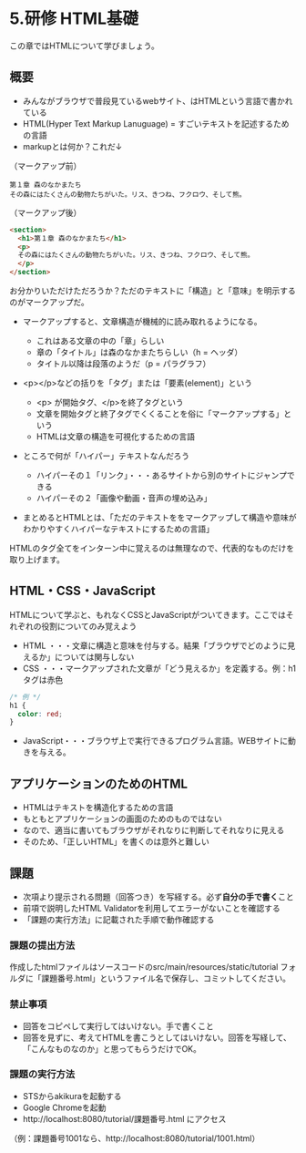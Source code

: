 # 5.研修 HTML基礎
この章ではHTMLについて学びましょう。

## 概要
- みんながブラウザで普段見ているwebサイト、はHTMLという言語で書かれている
- HTML(Hyper Text Markup Lanuguage) = すごいテキストを記述するための言語
- markupとは何か？これだ↓

（マークアップ前）
```text
第１章 森のなかまたち
その森にはたくさんの動物たちがいた。リス、きつね、フクロウ、そして熊。

```

（マークアップ後）
```html
<section>
  <h1>第１章 森のなかまたち</h1>
  <p>
  その森にはたくさんの動物たちがいた。リス、きつね、フクロウ、そして熊。
  </p>
</section>
```

 お分かりいただけただろうか？ただのテキストに「構造」と「意味」を明示するのがマークアップだ。
 
- マークアップすると、文章構造が機械的に読み取れるようになる。
    - これはある文章の中の「章」らしい
    - 章の「タイトル」は森のなかまたちらしい（h = ヘッダ）
    - タイトル以降は段落のようだ（p = パラグラフ）


- &lt;p&gt;&lt;/p&gt;などの括りを「タグ」または「要素(element)」という
    - &lt;p&gt; が開始タグ、&lt;/p&gt;を終了タグという
    - 文章を開始タグと終了タグでくくることを俗に「マークアップする」という
    - HTMLは文章の構造を可視化するための言語

- ところで何が「ハイパー」テキストなんだろう
    - ハイパーその１「リンク」・・・あるサイトから別のサイトにジャンプできる
    - ハイパーその２「画像や動画・音声の埋め込み」
- まとめるとHTMLとは、「ただのテキストををマークアップして構造や意味がわかりやすくハイパーなテキストにするための言語」

HTMLのタグ全てをインターン中に覚えるのは無理なので、代表的なものだけを取り上げます。

## HTML・CSS・JavaScript
HTMLについて学ぶと、もれなくCSSとJavaScriptがついてきます。ここではそれぞれの役割についてのみ覚えよう

- HTML ・・・文章に構造と意味を付与する。結果「ブラウザでどのように見えるか」については関与しない
- CSS ・・・マークアップされた文章が「どう見えるか」を定義する。例：h1タグは赤色

```css
/* 例 */
h1 {
  color: red;
}
```
- JavaScript・・・ブラウザ上で実行できるプログラム言語。WEBサイトに動きを与える。

## アプリケーションのためのHTML
- HTMLはテキストを構造化するための言語
- もともとアプリケーションの画面のためのものではない
- なので、適当に書いてもブラウザがそれなりに判断してそれなりに見える
- そのため、「正しいHTML」を書くのは意外と難しい


## 課題
- 次項より提示される問題（回答つき）を写経する。必ず**自分の手で書く**こと
- 前項で説明したHTML Validatorを利用してエラーがないことを確認する
- 「課題の実行方法」に記載された手順で動作確認する

### 課題の提出方法
作成したhtmlファイルはソースコードのsrc/main/resources/static/tutorial フォルダに「課題番号.html」というファイル名で保存し、コミットしてください。

### 禁止事項
- 回答をコピペして実行してはいけない。手で書くこと
- 回答を見ずに、考えてHTMLを書こうとしてはいけない。回答を写経して、「こんなものなのか」と思ってもらうだけでOK。

### 課題の実行方法
- STSからakikuraを起動する
- Google Chromeを起動
- http://localhost:8080/tutorial/課題番号.html にアクセス

（例：課題番号1001なら、http://localhost:8080/tutorial/1001.html）
